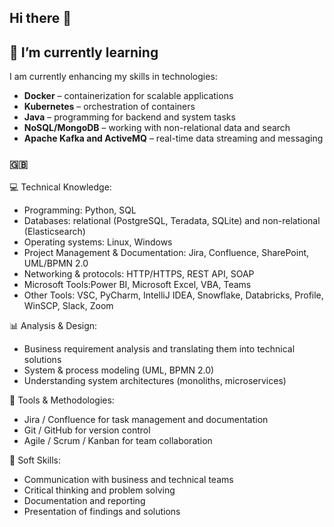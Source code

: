## Hi there 👋


## 🌱 I’m currently learning

I am currently enhancing my skills in technologies:
- **Docker** – containerization for scalable applications  
- **Kubernetes** – orchestration of containers  
- **Java** – programming for backend and system tasks  
- **NoSQL/MongoDB** – working with non-relational data and search
- **Apache Kafka and ActiveMQ** – real-time data streaming and messaging 

### 🇬🇧  

💻 Technical Knowledge:
- Programming: Python, SQL
- Databases: relational (PostgreSQL, Teradata, SQLite) and non-relational (Elasticsearch)  
- Operating systems: Linux, Windows
- Project Management & Documentation: Jira, Confluence, SharePoint, UML/BPMN 2.0
- Networking & protocols: HTTP/HTTPS, REST API, SOAP
- Microsoft Tools:Power BI, Microsoft Excel, VBA, Teams
- Other Tools: VSC, PyCharm, IntelliJ IDEA, Snowflake, Databricks, Profile, WinSCP, Slack, Zoom

📊 Analysis & Design:
- Business requirement analysis and translating them into technical solutions  
- System & process modeling (UML, BPMN 2.0)  
- Understanding system architectures (monoliths, microservices)  

👯 Tools & Methodologies:
- Jira / Confluence for task management and documentation  
- Git / GitHub for version control  
- Agile / Scrum / Kanban for team collaboration  

💬 Soft Skills:
- Communication with business and technical teams  
- Critical thinking and problem solving  
- Documentation and reporting  
- Presentation of findings and solutions  
